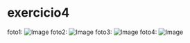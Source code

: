 ﻿# exercicio4

foto1:
![Image](https://github.com/user-attachments/assets/5583bfec-2127-4dc9-a51a-f21d11e2dbc2)
foto2:
![Image](https://github.com/user-attachments/assets/2ac9dd5e-34c6-4833-b5ee-f0d85a9d61fe)
foto3:
![Image](https://github.com/user-attachments/assets/bde79c76-e6c5-4448-941f-fffcd4ccb399)
foto4:
![Image](https://github.com/user-attachments/assets/daa22db2-e3b8-47a0-993b-53ba188f98b1)
